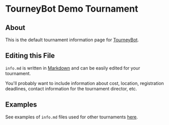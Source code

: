 # TourneyBot Demo Tournament

## About

This is the default tournament information page for [TourneyBot].

## Editing this File

`info.md` is written in [Markdown] and can be easily edited for your tournament.

You'll probably want to include information about cost, location, registration
deadlines, contact information for the tournament director, etc.

## Examples

See examples of `info.md` files used for other tournaments [here].

[TourneyBot]:https://github.com/oakmac/tourney-bot
[Markdown]:https://en.wikipedia.org/wiki/Markdown
[here]:https://github.com/oakmac/tourney-bot/tree/master/tournaments
